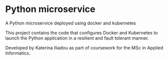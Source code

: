 # Python microservice
A Python microservice deployed using docker and kubernetes

This project contains the code that configures Docker and Kubernetes to launch the Python application in a resilient and fault tolerant manner.

Developed by Katerina Iliadou as part of coursework for the MSc in Applied Informatics.
